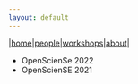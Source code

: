 ```yaml
---
layout: default
---
```


|[home](./index.md)|[people](./team.md)|[workshops](./pasteditions.md)|[about](./about.md)|

+ OpenScienSe 2022
+ OpenScienSE 2021
